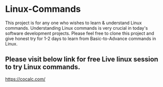 # Linux-Commands
This project is for any one who wishes to learn & understand Linux commands. Understanding Linux commands is very crucial in today's software development projects. Please feel free to clone this project and give honest try for 1-2 days to learn from Basic-to-Advance commands in Linux.

## Please visit below link for free Live linux session to try Linux commands.
https://cocalc.com/
